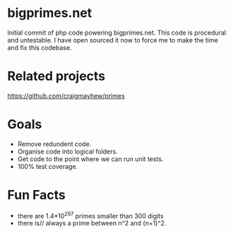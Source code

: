 bigprimes.net
======

Initial commit of php code powering bigprimes.net. This code is procedural and untestable. I have open sourced it now to force me to make the time and fix this codebase.

Related projects
===

https://github.com/craigmayhew/primes

Goals
===

- Remove redundent code.
- Organise code into logical folders.
- Get code to the point where we can run unit tests.
- 100% test coverage.

Fun Facts
===

- there are 1.4\*10<sup>297</sup> primes smaller than 300 digits
- there is// always a prime between n^2 and (n+1)^2.
